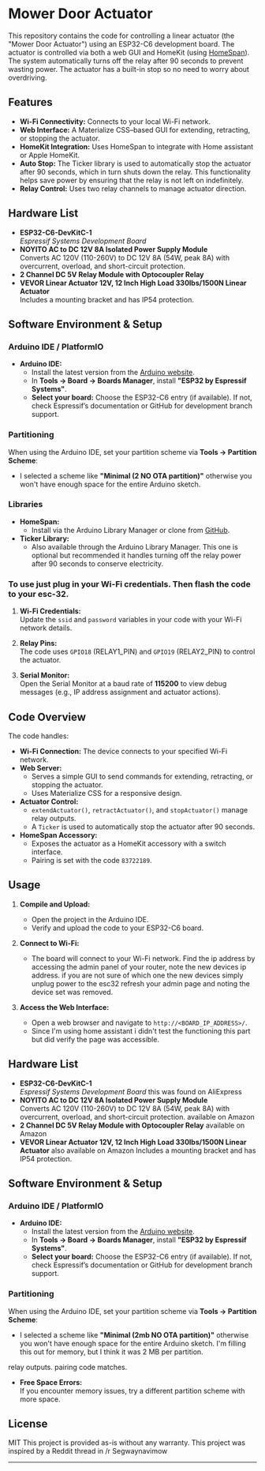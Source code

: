 # Mower Door Actuator

This repository contains the code for controlling a linear actuator (the "Mower Door Actuator") using an ESP32-C6 development board. The actuator is controlled via both a web GUI and HomeKit (using [HomeSpan](https://github.com/HomeSpan/HomeSpan)). The system automatically turns off the relay after 90 seconds to prevent wasting power. The actuator has a built-in stop so no need to worry about overdriving.

## Features

- **Wi-Fi Connectivity:** Connects to your local Wi-Fi network.
- **Web Interface:** A Materialize CSS–based GUI for extending, retracting, or stopping the actuator.
- **HomeKit Integration:** Uses HomeSpan to integrate with Home assistant or Apple HomeKit.
- **Auto Stop:** The Ticker library is used to automatically stop the actuator after 90 seconds, which in turn shuts down the relay. This functionality helps save power by ensuring that the relay is not left on indefinitely.
- **Relay Control:** Uses two relay channels to manage actuator direction.

## Hardware List

- **ESP32-C6-DevKitC-1**  
  *Espressif Systems Development Board*
- **NOYITO AC to DC 12V 8A Isolated Power Supply Module**  
  Converts AC 120V (110-260V) to DC 12V 8A (54W, peak 8A) with overcurrent, overload, and short-circuit protection.
- **2 Channel DC 5V Relay Module with Optocoupler Relay**
- **VEVOR Linear Actuator 12V, 12 Inch High Load 330lbs/1500N Linear Actuator**  
  Includes a mounting bracket and has IP54 protection.

## Software Environment & Setup

### Arduino IDE / PlatformIO

- **Arduino IDE:**  
  - Install the latest version from the [Arduino website](https://www.arduino.cc/en/software).
  - In **Tools → Board → Boards Manager**, install **"ESP32 by Espressif Systems"**.  
  - **Select your board:** Choose the ESP32-C6 entry (if available). If not, check Espressif’s documentation or GitHub for development branch support.
    
### Partitioning

When using the Arduino IDE, set your partition scheme via **Tools → Partition Scheme**:
- I selected a scheme like **"Minimal (2  NO OTA partition)"**  otherwise you won't have enough space for the entire Arduino sketch. 

### Libraries

- **HomeSpan:**  
  - Install via the Arduino Library Manager or clone from [GitHub](https://github.com/HomeSpan/HomeSpan).
- **Ticker Library:**  
  - Also available through the Arduino Library Manager. This one is optional but recommended it handles turning off the relay power after 90 seconds to conserve electricity.

### To use just plug in your Wi-Fi credentials. Then flash the code to your esc-32. 

1. **Wi-Fi Credentials:**  
   Update the `ssid` and `password` variables in your code with your Wi-Fi network details.
   
2. **Relay Pins:**  
   The code uses `GPIO18` (RELAY1_PIN) and `GPIO19` (RELAY2_PIN) to control the actuator.
   
3. **Serial Monitor:**  
   Open the Serial Monitor at a baud rate of **115200** to view debug messages (e.g., IP address assignment and actuator actions).

## Code Overview

The code handles:
- **Wi-Fi Connection:** The device connects to your specified Wi-Fi network.
- **Web Server:**  
  - Serves a simple GUI to send commands for extending, retracting, or stopping the actuator.
  - Uses Materialize CSS for a responsive design.
- **Actuator Control:**  
  - `extendActuator()`, `retractActuator()`, and `stopActuator()` manage relay outputs.
  - A `Ticker` is used to automatically stop the actuator after 90 seconds.
- **HomeSpan Accessory:**  
  - Exposes the actuator as a HomeKit accessory with a switch interface.
  - Pairing is set with the code `83722189`.

## Usage

1. **Compile and Upload:**  
   - Open the project in the Arduino IDE.
   - Verify and upload the code to your ESP32-C6 board. 
   
2. **Connect to Wi-Fi:**  
   - The board will connect to your Wi-Fi network. Find the ip address by accessing the admin panel of your router, note the new devices ip address. if you are not sure of which one the new devices simply unplug power to the esc32 refresh your admin page and noting the device set was removed. 
   
3. **Access the Web Interface:**  
   - Open a web browser and navigate to `http://<BOARD_IP_ADDRESS>/`.
   - Since I'm using home assistant i didn't test the functioning this part but did verify the page was accessible.
   

## Hardware List

- **ESP32-C6-DevKitC-1**  
  *Espressif Systems Development Board* this was found on AliExpress
- **NOYITO AC to DC 12V 8A Isolated Power Supply Module**  
  Converts AC 120V (110-260V) to DC 12V 8A (54W, peak 8A) with overcurrent, overload, and short-circuit protection. available on Amazon
- **2 Channel DC 5V Relay Module with Optocoupler Relay** available on Amazon
- **VEVOR Linear Actuator 12V, 12 Inch High Load 330lbs/1500N Linear Actuator**  also available on Amazon
  Includes a mounting bracket and has IP54 protection.

## Software Environment & Setup

### Arduino IDE / PlatformIO

- **Arduino IDE:**  
  - Install the latest version from the [Arduino website](https://www.arduino.cc/en/software).
  - In **Tools → Board → Boards Manager**, install **"ESP32 by Espressif Systems"**.  
  - **Select your board:** Choose the ESP32-C6 entry (if available). If not, check Espressif’s documentation or GitHub for development branch support.
    
### Partitioning

When using the Arduino IDE, set your partition scheme via **Tools → Partition Scheme**:
- I selected a scheme like **"Minimal (2mb NO OTA partition)"**  otherwise you won't have enough space for the entire Arduino sketch.  I'm filling this out for memory, but I think it was  2 MB per partition.

 relay outputs.
 pairing code matches.
  
- **Free Space Errors:**  
  If you encounter memory issues, try a different partition scheme with more space.
  

## License
MIT
This project is provided as-is without any warranty.  This project was inspired by a Reddit thread in /r Segwaynavimow

---
